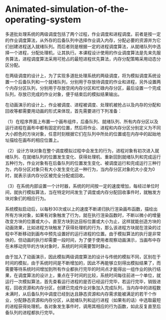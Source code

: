 # Animated-simulation-of-the-operating-system

多道批处理系统的两级调度包括了两个过程，作业调度和进程调度。前者是按一定的作业调度算法，从外存的后备队列中选择作业调入内存，分配必要的资源并为它们创建进程送入就绪队列。而后者则是根据一定的进程调度算法，从就绪队列中选择一个进程，分配处理机，让其执行。本课程设计使用的作业调度算法是先来先服务算法，进程调度算法采用可抢占的最短进程优先算法，内存分配策略采用动态分区分配。

在两级调度的设计上，为了实现多道批处理系统的两级调度，将为模拟调度系统设置一个后备队列和一个就绪队列，分别用于存放待调度的作业和进程，另外设置两个内存分区队列，分别用于存放空闲内存分区和忙碌内存分区，最后设置一个完成队列，存放已完成的作业对象，便于结束后的模拟结果输出。

在动画演示的设计上，作业被调度、进程被调度、处理机被抢占以及内存的分配和回收等都需要用动画的形式来体现，首先需要进行下列准备：

（1）在程序界面上布置一个画布组件，后备队列、就绪队列、所有内存分区以及运行进程在画布中都有固定的位置，然后将作业、进程和内存分区分别定义为不同大小颜色的方块对象，任意时刻根据它们在队列中所处的位置或在内存中的起始地址描绘在画布的相应位置上。

（2）设计方块对象在整个调度模拟过程中会发生的行为，进程对象有初次进入就绪队列、在就绪队列的位置发生变化、获得处理机、重新回到就绪队列和完成运行五种行为，作业对象有在后备队列的位置发生变化、被调度运行和完成运行三种行为，内存分区对象只有大小发生变化这一种行为，当内存分区对象的大小变为0时，就表示该内存分区被完全分配或回收。

（3）在系统内部设置一个计时器，系统的时间按一定的速度增加，每经过单位时间，就执行模拟算法，当在特定时间发生了调度或内存分配回收事件时，就触发方块对象们的相应行为。

系统模拟启动后，以每秒30次或以上的速度不断递归执行渲染画布函数，描绘出所有方块对象，如果有对象触发了行为，就在执行渲染函数时，不断以微小的增量改变方块的位置或大小，直至方块到达目标位置或大小为止，这样就能创造方块的动画效果，比如进程方块触发了获得处理机的行为，那么该进程方块就在渲染的过程中不断移动到画布中预先设置好的运行进程的位置。由于模拟算法的执行是非常快的，但动画的执行却需要一段时间，为了便于使用者观察动画演示，当画布中存在未移动完毕的方块对象时，系统的时间需要暂时静止。

由于加入了动画演示，因此模拟两级调度算法的设计与传统的模拟不同，区别在于时间的模拟，由于系统时间是不断增加的，因此不再能够立刻得出模拟结果了，而需要等待系统时间增加到所有作业都执行完毕的时间点才能得出一组作业的执行结果，在调度算法的设计上，重点在于时间的比较，系统时间每往前进一个单位，就运行一次模拟算法，首先查看运行进程的是否已经运行完毕，若运行完毕，销毁进程，回收资源和内存分区，创建已完成作业对象加入完成队列，当内存中的进程数未满时，从后备队列中调度已经到达且静态资源和内存需求能被满足的若干个作业，分配静态资源和内存分区，从就绪队列和运行进程（如果有的话）中选取最短的进程获得处理机，各对象发生事件时，调用其相应的行为函数，如此反复直至后备队列的进程都执行完毕。
